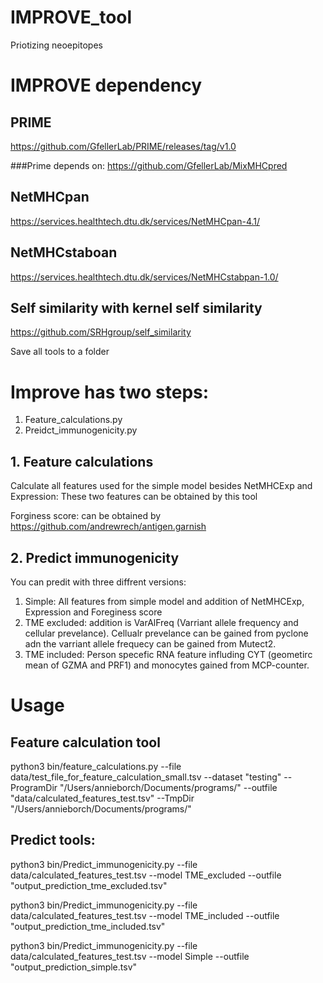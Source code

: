 # IMPROVE_tool

Priotizing neoepitopes 

# IMPROVE dependency

## PRIME 
https://github.com/GfellerLab/PRIME/releases/tag/v1.0

###Prime depends on:
https://github.com/GfellerLab/MixMHCpred

## NetMHCpan 
https://services.healthtech.dtu.dk/services/NetMHCpan-4.1/

## NetMHCstaboan 
https://services.healthtech.dtu.dk/services/NetMHCstabpan-1.0/

## Self similarity with kernel self similarity 
https://github.com/SRHgroup/self_similarity

Save all tools to a folder 

# Improve has two steps: 
1. Feature_calculations.py
2. Preidct_immunogenicity.py

## 1. Feature calculations 
Calculate all features used for the simple model besides 
NetMHCExp and Expression: 
  These two features can be obtained by this tool 

Forginess score: 
  can be obtained by https://github.com/andrewrech/antigen.garnish
  
## 2. Predict immunogenicity 
You can predit with three diffrent versions:
  1. Simple: All features from simple model and addition of NetMHCExp, Expression and Foreginess score 
  2. TME excluded: addition is VarAlFreq (Varriant allele frequency and cellular prevelance). Cellualr prevelance can be gained from pyclone adn the varriant allele frequecy can be gained from Mutect2.
  3. TME included: Person specefic RNA feature influding CYT (geometirc mean of GZMA and PRF1) and monocytes gained from MCP-counter. 
  
# Usage

Feature calculation tool
--------------------------
python3 bin/feature_calculations.py --file data/test_file_for_feature_calculation_small.tsv --dataset "testing" --ProgramDir "/Users/annieborch/Documents/programs/" --outfile "data/calculated_features_test.tsv" --TmpDir "/Users/annieborch/Documents/programs/"

Predict tools: 
----------------------
python3 bin/Predict_immunogenicity.py --file data/calculated_features_test.tsv --model TME_excluded  --outfile "output_prediction_tme_excluded.tsv" 

python3 bin/Predict_immunogenicity.py --file data/calculated_features_test.tsv --model TME_included  --outfile "output_prediction_tme_included.tsv" 

python3 bin/Predict_immunogenicity.py --file data/calculated_features_test.tsv --model Simple  --outfile "output_prediction_simple.tsv" 
  
  

